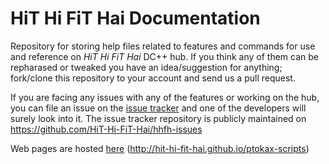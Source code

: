 HiT Hi FiT Hai Documentation
============================

Repository for storing help files related to features and commands for use and
reference on *HiT Hi FiT Hai* DC++ hub. If you think any of them can be repharased
or tweaked you have an idea/suggestion for anything; fork/clone this repository
to your account and send us a pull request.

If you are facing any issues with any of the features or working on
the hub, you can file an issue on the [issue tracker][1] and one of the developers
will surely look into it. The issue tracker repository is publicly maintained
on <https://github.com/HiT-Hi-FiT-Hai/hhfh-issues>

Web pages are hosted [here](http://hit-hi-fit-hai.github.io/ptokax-scripts) (<http://hit-hi-fit-hai.github.io/ptokax-scripts>)


  [1]: https://github.com/HiT-Hi-FiT-Hai/hhfh-issues
